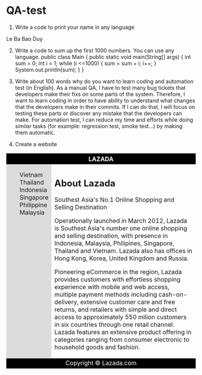 # QA-test
1. Write a code to print your name in any language
<html>
<head>
<title>This is my name</title>
</head>
<body>

<p>Le Ba Bao Duy</p>

</body>
</html>

2. Write a code to sum up the first 1000 numbers. You can use any language.
public class Main
{
    public static void main(String[] args)
    {
        int sum = 0;
        int i = 1;
        while (i <=1000)
        { 
                sum = sum + i;
                i++;
        }
        System.out.println(sum);
    }
}

3. Write about 100 words why do you want to learn coding and automation test (in English). 
As a manual QA, I have to test many bug tickets that developers make their fixs on some parts of the system. Therefore, I want to learn coding in order to have ability to understand what changes that the developers make in their commits. If I can do that, I will focus on testing these parts or discover any mistake that the developers can make. For automation test, I can reduce my time and efforts while doing similar tasks (for example: regression test, smoke test...) by making them  automatic.

4. Create a website
<!DOCTYPE html>
<html>
<body>

<table style="width:100%">
  <tr>
    <th colspan="2" bgcolor="#000000"><font color="#FFFFFF">LAZADA</font></th>
  </tr>
  <tr>
    <td valign="top" bgcolor="#DCDCDC">
       <ul style="list-style-type: none;">
          <li>Vietnam</li>
          <li>Thailand</li>
          <li>Indonesia</li>
          <li>Singapore</li>
          <li>Philippine</li>
          <li>Malaysia</li>
       </ul>
    </td>
    <td>
       <h2>About Lazada</h2>
       <p>Southest Asia's No.1 Online Shopping and Selling Destination</p>
       <p>Operationally launched in March 2012, Lazada is Southest Asia's number one online shopping and selling destination, with presence in Indonesia, Malaysia, Philipines, Singapore, Thailand and Vietnam. Lazada also has offices in Hong Kong, Korea, United Kingdom and Russia.</p>
       <p>Pioneering eCommerce in the region, Lazada provides customers with effortless shopping experience with mobile and web access, multiple payment methods including cash-on-delivery, extensive customer care and free returns, and retailers with simple and direct access to approximately 550 milion customers in six countries through one retail channel. Lazada features an extensive product offering in categories ranging from consumer electronic to household goods and fashion.</p>
    </td>
  </tr>
  <tr>
    <td colspan="2" align="center" bgcolor="#000000"><font color="#FFFFFF">Copyright © Lazada.com</font></td>
  </tr>
</table>

</body>
</html>

